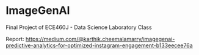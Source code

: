# ImageGenAI
Final Project of ECE460J - Data Science Laboratory Class

Report: https://medium.com/@karthik.cheemalamarry/imagegenai-predictive-analytics-for-optimized-instagram-engagement-b133eecee76a
